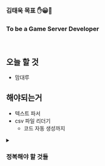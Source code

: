 ### 김태욱 목표 ✋😀🤚
### To be a Game Server Developer  

<br/>

## 오늘 할 것 
- 맘대루

## 해야되는거
- 텍스트 파서
- csv 파일 리더기
  - 코드 자동 생성까지


<details>
<summary><h3>정복해야 할 것들</h3></summary>
 
- 네트워크
- 데이터베이스
- 시스템프로그래밍
- 프로그래밍언어
- 코딩테스트
- 게임서버 포트폴리오

</details>

<!-- 
<details>
<summary><h3>완료한 것들</h3></summary>

 -
 -
 -
</details>
-->
  
